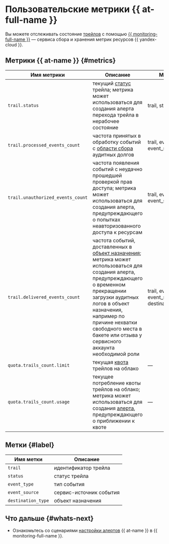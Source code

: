 # Пользовательские метрики {{ at-full-name }}


Вы можете отслеживать состояние [трейлов](./trail.md) с помощью [{{ monitoring-full-name }}](../../monitoring/concepts/index.md) — сервиса сбора и хранения метрик ресурсов {{ yandex-cloud }}.

## Метрики {{ at-name }} {#metrics}
Имя метрики | Описание | Метки
--- | --- | ---
`trail.status` | текущий [статус](./trail.md#status) трейла; метрика может использоваться для создания алерта перехода трейла в нерабочее состояние | trail, status
`trail.processed_events_count` | частота принятых в обработку событий с [области сбора](./trail.md#collecting-area) аудитных долгов | trail, event_type, event_source
`trail.unauthorized_events_count` | частота появления событий с неудачно прошедшей проверкой прав доступа; метрика может использоваться для создания алерта, предупреждающего о попытках неавторизованного доступа к ресурсам | trail, event_type, event_source
`trail.delivered_events_count` | частота событий, доставленных в [объект назначения](./trail.md#target); метрика может использоваться для создания алерта, предупреждающего о временном прекращении загрузки аудитных логов в объект назначения, например по причине нехватки свободного места в бакете или отзыва у сервисного аккаунта необходимой роли | trail, event_type, event_source, destination_type
`quota.trails_count.limit` | текущая [квота](./limits.md) трейлов на облако | —
`quota.trails_count.usage` | текущее потребление квоты трейлов на облако;  метрика может использоваться для создания [алерта](../../monitoring/concepts/alerting.md), предупреждающего о приближении к квоте| —

## Метки {#label}

Имя метки | Описание |
--- | --- 
`trail` | идентификатор трейла
`status` | статус трейла
`event_type` | тип события
`event_source` | сервис-источник события
`destination_type` | объект назначения

## Что дальше {#whats-next}

* Ознакомьтесь со сценариями [настройки алертов](../solutions/alerts-monitoring.md) {{ at-name }} в {{ monitoring-full-name }}.